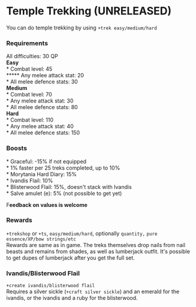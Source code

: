 # Temple Trekking \(UNRELEASED\)

You can do temple trekking by using `+trek easy/medium/hard`

### Requirements

All difficulties: 30 QP  
**Easy**  
\* Combat level: 45  
****\* Any melee attack stat: 20  
\* All melee defence stats: 30  
**Medium**  
\* Combat level: 70  
\* Any melee attack stat: 30  
\* All melee defence stats: 80  
**Hard**  
\* Combat level: 110  
\* Any melee attack stat: 40  
\* All melee defence stats: 150

### Boosts

\* Graceful: -15% if not equipped  
\* 1% faster per 25 treks completed, up to 10%  
\* Morytania Hard Diary: 15%  
\* Ivandis Flail: 10%  
\* Blisterwood Flail: 15%, doesn't stack with Ivandis  
\* Salve amulet \(e\): 5% \(not possible to get yet\)

F**eedback on values is welcome**

### Rewards

`+trekshop` or `+ts`, `easy/medium/hard`, optionally `quantity,` `pure essence/XP/bow strings/etc`   
Rewards are same as in game. The treks themselves drop nails from nail beasts and remains from shades, as well as lumberjack outfit. It's possible to get dupes of lumberjack after you get the full set.

### **Ivandis/Blisterwood Flail**

`+create ivandis/blisterwood flail`  
Requires a silver sickle \(`+craft silver sickle`\) and an emerald for the ivandis, or the ivandis and a ruby for the blisterwood.

